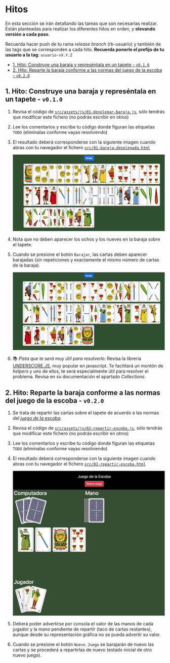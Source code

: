 # Hitos

En esta sección se irán detallando las tareas que son necesarias realizar. Están planteadas para realizar los diferentes hitos en orden, y **elevando versión a cada paso**.

Recuerda hacer push de tu rama *release branch* (rb-usuario) y también de las tags que se corresponden a cada hito. **Recuerda ponerle el prefijo de tu usuario a la tag**: `usuario-vX.Y.Z`

- [1. Hito: Construye una baraja y represéntala en un tapete - `v0.1.0`](#1-hito-construye-una-baraja-y-represéntala-en-un-tapete---v010)
- [2. Hito: Reparte la baraja conforme a las normas del juego de la escoba - `v0.2.0`](#2-hito-reparte-la-baraja-conforme-a-las-normas-del-juego-de-la-escoba---v020)

## 1. Hito: Construye una baraja y represéntala en un tapete - `v0.1.0`

1. Revisa el código de [`src/assets/js/01-desplegar-baraja.js`](../src/assets/js/01-desplegar-baraja.js), sólo tendrás que modificar este fichero (no podrás escribir en otros)

1. Lee los comentarios y escribe tu código donde figuran las etiquetas `TODO` (elimínalas conforme vayas resolviendo)

1. El resultado deberá corresponderse con la siguiente imagen cuando abras con tu navegador el fichero [`src/01-baraja-desplegada.html`](../src/02-repartir-escoba.html)

    ![Captura 01-baraja-desplegada](./img/01-baraja-desplegada.png)

1. Nota que no deben aparecer los ochos y los nueves en la baraja sobre el tapete.

1. Cuando se presione el botón `Barajar`, las cartas deben aparecer barajadas (sin repeticiones y exactamente el mismo número de cartas de la baraja).

    ![Captura 01-baraja-barajada](./img/01-baraja-barajada.png)

1. 📚 *Pista que te será muy útil para resolverlo*: Revisa la  librería [UNDERSCORE.JS](https://underscorejs.org/#), muy popular en javascript. Te facilitará un montón de *helpers* y uno de ellos, te será especialmente útil para resolver el problema. Revisa en su documentación el apartado *Collections*.

## 2. Hito: Reparte la baraja conforme a las normas del juego de la escoba - `v0.2.0`

1. Se trata de repartir las cartas sobre el tapete de acuerdo a las normas del [*juego de la escoba*](https://es.wikipedia.org/wiki/Escoba_del_15).

2. Revisa el código de [`src/assets/js/02-repartir-escoba.js`](../src/assets/js/02-repartir-escoba.js), sólo tendrás que modificar este fichero (no podrás escribir en otros)

3. Lee los comentarios y escribe tu código donde figuran las etiquetas `TODO` (elimínalas conforme vayas resolviendo)

4. El resultado deberá corresponderse con la siguiente imagen cuando abras con tu navegador el fichero [`src/02-repartir-escoba.html`](../src/02-repartir-escoba.html)

    ![Captura 02-escoba-repartido](./img/02-juego-escoba-repartido.png)

5. Deberá poder advertirse por consola el valor de las manos de cada jugador y la mano pendiente de repartir (taco de cartas restantes), aunque desde su representación gráfica no se pueda advertir su valor.

6. Cuando se presione el botón `Nuevo Juego` se barajarán de nuevo las cartas y se procederá a repartirlas de nuevo (estado inicial de otro nuevo juego).
